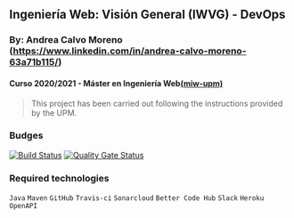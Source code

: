 ## Ingeniería Web: Visión General (IWVG) - DevOps
### By: Andrea Calvo Moreno (https://www.linkedin.com/in/andrea-calvo-moreno-63a71b115/) 
#### Curso 2020/2021 - Máster en Ingeniería Web[(miw-upm)](http://miw.etsisi.upm.es)
> This project has been carried out following the instructions provided by the UPM.

### Budges
[![Build Status](https://travis-ci.org/acalvom/iwvg-devops-andrea-calvo.svg?branch=master)](https://travis-ci.org/acalvom/iwvg-devops-andrea-calvo)
[![Quality Gate Status](https://sonarcloud.io/api/project_badges/measure?project=es.upm.miw%3Aiwvg-devops-andrea-calvo&metric=alert_status)](https://sonarcloud.io/dashboard?id=es.upm.miw%3Aiwvg-devops-andrea-calvo)

### Required technologies
`Java` `Maven` `GitHub` `Travis-ci` `Sonarcloud` `Better Code Hub` `Slack` `Heroku` `OpenAPI`
